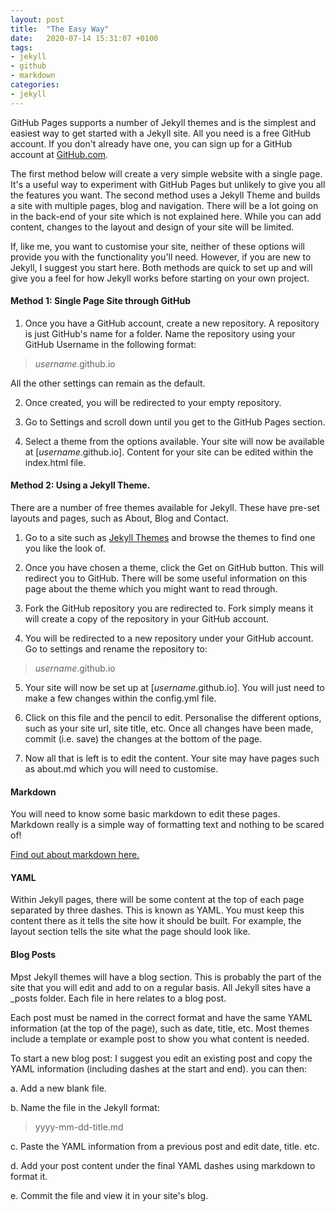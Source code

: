 ```yaml
---
layout: post
title:  "The Easy Way"
date:   2020-07-14 15:31:07 +0100
tags:
- jekyll
- github
- markdown
categories:
- jekyll
---
```


GitHub Pages supports a number of Jekyll themes and is the simplest and easiest way to get started with a Jekyll site. All you need is a free GitHub account. If you don't already have one, you can sign up for a GitHub account at [GitHub.com](http://github.com).

The first method below will create a very simple website with a single page. It's a useful way to experiment with GitHub Pages but unlikely to give you all the features you want. The second method uses a Jekyll Theme and builds a site with multiple pages, blog and navigation. There will be a lot going on in the back-end of your site which is not explained here. While you can add content, changes to the layout and design of your site will be limited.

If, like me, you want to customise your site, neither of these options will provide you with the functionality you'll need. However, if you are new to Jekyll, I suggest you start here. Both methods are quick to set up and will give you a feel for how Jekyll works before starting on your own project.

#### Method 1: Single Page Site through GitHub

1. Once you have a GitHub account, create a new repository. A repository is just GitHub's name for a folder. Name the repository using your GitHub Username in the following format:

> *username*.github.io

All the other settings can remain as the default. 

2. Once created, you will be redirected to your empty repository. 
3. Go to Settings and scroll down until you get to the GitHub Pages section.

4. Select a theme from the options available. Your site will now be available at [*username*.github.io].
Content for your site can be edited within the index.html file.

#### Method 2: Using a Jekyll Theme.

There are a number of free themes available for Jekyll. These have pre-set layouts and pages, such as About, Blog and Contact.

1. Go to a site such as [Jekyll Themes](https://jekyllthemes.io/free) and browse the themes to find one you like the look of.

2. Once you have chosen a theme, click the Get on GitHub button. This will redirect you to GitHub. There will be some useful information on this page about the theme which you might want to read through.

3. Fork the GitHub repository you are redirected to. Fork simply means it will create a copy of the repository in your GitHub account.

4. You will be redirected to a new repository under your GitHub account. Go to settings and rename the repository to:

> *username*.github.io

5. Your site will now be set up at [*username*.github.io]. You will just need to make a few changes within the config.yml file.

6. Click on this file and the pencil to edit. Personalise the different options, such as your site url, site title, etc. Once all changes have been made, commit (i.e. save) the changes at the bottom of the page.

7. Now all that is left is to edit the content. Your site may have pages such as about.md which you will need to customise. 


#### Markdown
You will need to know some basic markdown to edit these pages. Markdown really is a simple way of formatting text and nothing to be scared of!

[Find out about markdown here.](link)

#### YAML
Within Jekyll pages, there will be some content at the top of each page separated by three dashes. This is known as YAML. You must keep this content there as it tells the site how it should be built. For example, the layout section tells the site what the page should look like. 

#### Blog Posts
Mpst Jekyll themes will have a blog section. This is probably the part of the site that you will edit and add to on a regular basis. All Jekyll sites have a \_posts folder. Each file in here relates to a blog post.

Each post must be named in the correct format and have the same YAML information (at the top of the page), such as date, title, etc. Most themes include a template or example post to show you what content is needed.

To start a new blog post: I suggest you edit an existing post and copy the YAML information (including dashes at the start and end). you can then:

a. Add a new blank file.

b. Name the file in the Jekyll format:

> yyyy-mm-dd-title.md

c. Paste the YAML information from a previous post and edit date, title. etc.

d. Add your post content under the final YAML dashes using markdown to format it.

e. Commit the file and view it in your site's blog.
